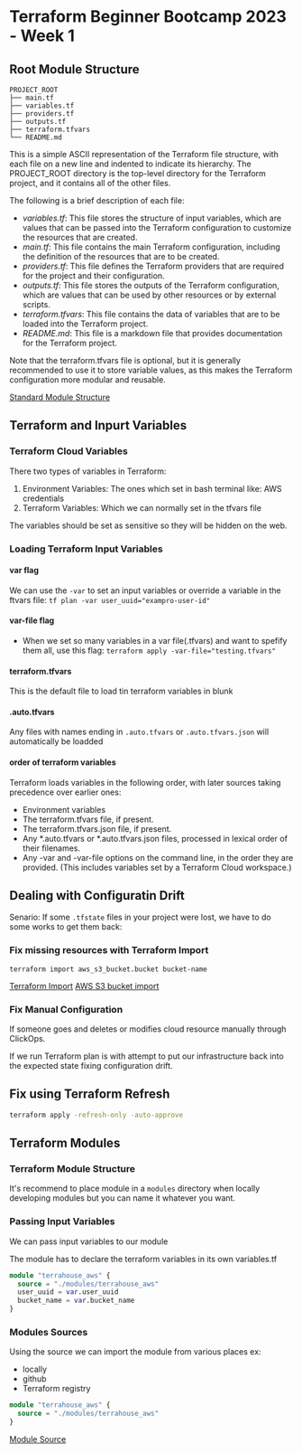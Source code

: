 # Terraform Beginner Bootcamp 2023 - Week 1

## Root Module Structure

```
PROJECT_ROOT
├── main.tf
├── variables.tf
├── providers.tf
├── outputs.tf
├── terraform.tfvars
└── README.md
```

This is a simple ASCII representation of the Terraform file structure, with each file on a new line and indented to indicate its hierarchy. The PROJECT_ROOT directory is the top-level directory for the Terraform project, and it contains all of the other files.

The following is a brief description of each file:
- *variables.tf*: This file stores the structure of input variables, which are values that can be passed into the Terraform configuration to customize the resources that are created.
- *main.tf*: This file contains the main Terraform configuration, including the definition of the resources that are to be created.
- *providers.tf*: This file defines the Terraform providers that are required for the project and their configuration.
- *outputs.tf*: This file stores the outputs of the Terraform configuration, which are values that can be used by other resources or by external scripts.
- *terraform.tfvars*: This file contains the data of variables that are to be loaded into the Terraform project.
- *README.md*: This file is a markdown file that provides documentation for the Terraform project.

Note that the terraform.tfvars file is optional, but it is generally recommended to use it to store variable values, as this makes the Terraform configuration more modular and reusable.

[Standard Module Structure](https://developer.hashicorp.com/terraform/language/modules/develop/structure)

## Terraform and Inpurt Variables

### Terraform Cloud Variables

There two types of variables in Terraform:
1. Environment Variables: The ones which set in bash terminal like: AWS credentials
2. Terraform Variables: Which we can normally set in the tfvars file

The variables should be set as sensitive so they will be hidden on the web.

### Loading Terraform Input Variables

#### var flag
We can use the `-var` to set an input variables or override a variable in the ftvars file: `tf plan -var user_uuid="exampro-user-id"`

#### var-file flag
- When we set so many variables in a var file(.tfvars) and want to spefify them all, use this flag:
`terraform apply -var-file="testing.tfvars"`

#### terraform.tfvars
This is the default file to load tin terraform variables in blunk

#### .auto.tfvars
Any files with names ending in `.auto.tfvars` or `.auto.tfvars.json` will automatically be loadded

#### order of terraform variables
Terraform loads variables in the following order, with later sources taking precedence over earlier ones:

- Environment variables
- The terraform.tfvars file, if present.
- The terraform.tfvars.json file, if present.
- Any *.auto.tfvars or *.auto.tfvars.json files, processed in lexical order of their filenames.
- Any -var and -var-file options on the command line, in the order they are provided. (This includes variables set by a Terraform Cloud workspace.)

## Dealing with Configuratin Drift
Senario: If some `.tfstate` files in your project were lost, we have to do some works to get them back:

### Fix missing resources with Terraform Import

`terraform import aws_s3_bucket.bucket bucket-name`

[Terraform Import](https://developer.hashicorp.com/terraform/cli/import)
[AWS S3 bucket import](https://registry.terraform.io/providers/hashicorp/aws/latest/docs/resources/s3_bucket#import)
### Fix Manual Configuration

If someone goes and deletes or modifies cloud resource manually through ClickOps.

If we run Terraform plan is with attempt to put our infrastructure back into the expected state fixing configuration drift.

## Fix using Terraform Refresh

```sh
terraform apply -refresh-only -auto-approve
```

## Terraform Modules

### Terraform Module Structure

It's recommend to place module in a `modules` directory when locally developing modules but you can name it whatever you want.

### Passing Input Variables

We can pass input variables to our module

The module has to declare the terraform variables in its own variables.tf

```tf
module "terrahouse_aws" {
  source = "./modules/terrahouse_aws"
  user_uuid = var.user_uuid
  bucket_name = var.bucket_name
}
```

### Modules Sources

Using the source we can import the module from various places ex:
- locally
- github
- Terraform registry

```tf
module "terrahouse_aws" {
  source = "./modules/terrahouse_aws"
}
```

[Module Source](https://developer.hashicorp.com/terraform/language/modules/sources)